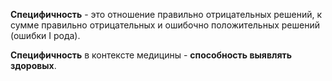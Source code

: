 **Специфичность** - это отношение правильно отрицательных решений, к сумме правильно отрицательных и ошибочно положительных решений (ошибки I рода).

**Специфичность** в контексте медицины - **способность выявлять здоровых**.